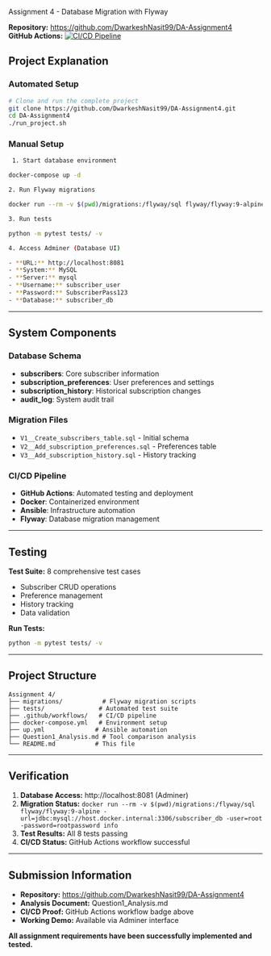 Assignment 4 - Database Migration with Flyway

**Repository:** https://github.com/DwarkeshNasit99/DA-Assignment4  
**GitHub Actions:** [![CI/CD Pipeline](https://github.com/DwarkeshNasit99/DA-Assignment4/actions/workflows/mysql_action.yml/badge.svg)](https://github.com/DwarkeshNasit99/DA-Assignment4/actions/workflows/mysql_action.yml)


## Project Explanation

### Automated Setup
```bash
# Clone and run the complete project
git clone https://github.com/DwarkeshNasit99/DA-Assignment4.git
cd DA-Assignment4
./run_project.sh
```

### Manual Setup
```bash
 1. Start database environment

docker-compose up -d

2. Run Flyway migrations

docker run --rm -v $(pwd)/migrations:/flyway/sql flyway/flyway:9-alpine -url=jdbc:mysql://host.docker.internal:3306/subscriber_db -user=root -password=rootpassword migrate

3. Run tests

python -m pytest tests/ -v

4. Access Adminer (Database UI)

- **URL:** http://localhost:8081
- **System:** MySQL
- **Server:** mysql
- **Username:** subscriber_user
- **Password:** SubscriberPass123
- **Database:** subscriber_db
```

---

## System Components

### Database Schema
- **subscribers**: Core subscriber information
- **subscription_preferences**: User preferences and settings
- **subscription_history**: Historical subscription changes
- **audit_log**: System audit trail

### Migration Files
- `V1__Create_subscribers_table.sql` - Initial schema
- `V2__Add_subscription_preferences.sql` - Preferences table
- `V3__Add_subscription_history.sql` - History tracking

### CI/CD Pipeline
- **GitHub Actions**: Automated testing and deployment
- **Docker**: Containerized environment
- **Ansible**: Infrastructure automation
- **Flyway**: Database migration management

---

## Testing

**Test Suite:** 8 comprehensive test cases
- Subscriber CRUD operations
- Preference management
- History tracking
- Data validation

**Run Tests:**
```bash
python -m pytest tests/ -v
```

---

## Project Structure

```
Assignment 4/
├── migrations/           # Flyway migration scripts
├── tests/               # Automated test suite
├── .github/workflows/   # CI/CD pipeline
├── docker-compose.yml   # Environment setup
├── up.yml              # Ansible automation
├── Question1_Analysis.md # Tool comparison analysis
└── README.md           # This file
```

---

## Verification

1. **Database Access:** http://localhost:8081 (Adminer)
2. **Migration Status:** `docker run --rm -v $(pwd)/migrations:/flyway/sql flyway/flyway:9-alpine -url=jdbc:mysql://host.docker.internal:3306/subscriber_db -user=root -password=rootpassword info`
3. **Test Results:** All 8 tests passing
4. **CI/CD Status:** GitHub Actions workflow successful

---

## Submission Information

- **Repository:** https://github.com/DwarkeshNasit99/DA-Assignment4
- **Analysis Document:** Question1_Analysis.md
- **CI/CD Proof:** GitHub Actions workflow badge above
- **Working Demo:** Available via Adminer interface

**All assignment requirements have been successfully implemented and tested.**